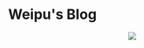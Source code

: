 # Weipu's Blog

<p align="center">
  <p align="center">
      <img src="https://github-readme-stats.vercel.app/api?username=zhuweipu&count_private=true" />
  </p>
</p>
